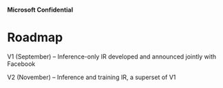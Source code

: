 ﻿#### Microsoft Confidential

Roadmap
=======

V1 (September) – Inference-only IR developed and announced jointly with
Facebook

V2 (November) – Inference and training IR, a superset of V1
